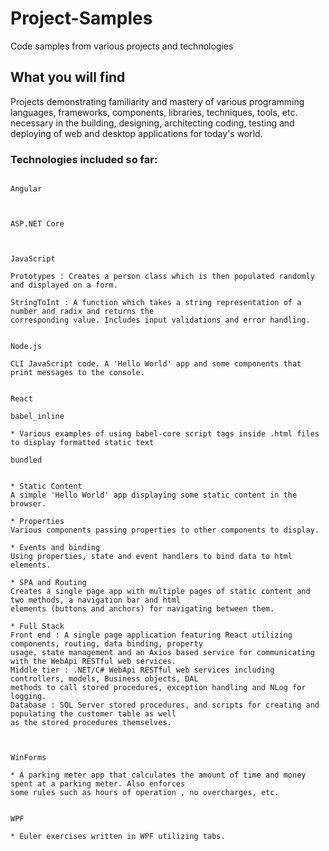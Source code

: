 # Project-Samples
Code samples from various projects and technologies
## What you will find
Projects demonstrating familiarity and mastery of various programming languages, frameworks, components, libraries, techniques, tools, etc. necessary in the building, designing, architecting coding, testing and deploying of web and desktop applications for today's world.

### Technologies included so far:

```

Angular


```

```

ASP.NET Core


```


```

JavaScript

Prototypes : Creates a person class which is then populated randomly and displayed on a form.

StringToInt : A function which takes a string representation of a number and radix and returns the
corresponding value. Includes input validations and error handling.
```


```

Node.js

CLI JavaScript code. A 'Hello World' app and some components that print messages to the console.
```

```

React

babel_inline

* Various examples of using babel-core script tags inside .html files to display formatted static text

bundled


* Static Content
A simple 'Hello World' app displaying some static content in the browser.

* Properties
Various components passing properties to other components to display.

* Events and binding
Using properties, state and event handlers to bind data to html elements.

* SPA and Routing
Creates a single page app with multiple pages of static content and two methods, a navigation bar and html
elements (buttons and anchors) for navigating between them.

* Full Stack
Front end : A single page application featuring React utilizing components, routing, data binding, property
usage, state management and an Axios based service for communicating with the WebApi RESTful web services.
Middle tier : .NET/C# WebApi RESTful web services including controllers, models, Business objects, DAL
methods to call stored procedures, exception handling and NLog for logging.
Database : SQL Server stored procedures, and scripts for creating and populating the customer table as well
as the stored procedures themselves.


```

```

WinForms

* A parking meter app that calculates the amount of time and money spent at a parking meter. Also enforces
some rules such as hours of operation , no overcharges, etc.

```

```

WPF

* Euler exercises written in WPF utilizing tabs.

```
